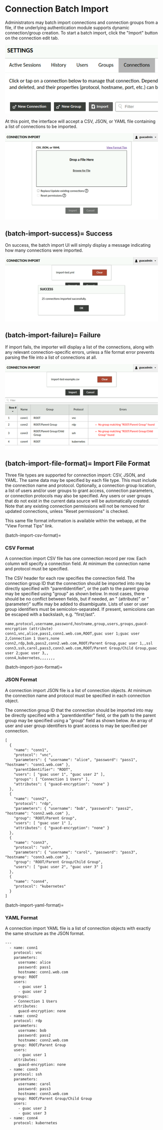 Connection Batch Import
==============

Administrators may batch import connections and connection groups from a file,
if the underlying authentication module supports dynamic connection/group creation.
To start a batch import, click the "Import" button on the connection edit tab.

![Link to Batch Import](images/batch-import-admin-link.png)

At this point, the interface will accept a CSV, JSON, or YAML file containing
a list of connections to be imported.

![Batch Import Start](images/batch-import-start.png)

(batch-import-success)=
Success
-----------------

On success, the batch import UI will simply display a message indicating
how many connections were imported.

![Batch Import Success](images/batch-import-success.png)

(batch-import-failure)=
Failure
-----------------

If import fails, the importer will display a list of the connections, along with
any relevant connection-specific errors, unless a file format error prevents
parsing the file into a list of connections at all.

![Batch Import Failure](images/batch-import-failure.png)

(batch-import-file-format)=
Import File Format
-----------------

Three file types are supported for connection import: CSV, JSON, and YAML.
The same data may be specified by each file type. This must include the
connection name and protocol. Optionally, a connection group location, a list
of users and/or user groups to grant access, connection parameters, or connection
protocols may also be specified. Any users or user groups that do not exist in
the current data source will be automatically created. Note that any existing
connection permissions will not be removed for updated connections, unless
"Reset permissions" is checked.

This same file format information is available within the webapp, at the
"View Format Tips" link.

(batch-import-csv-format)=
### CSV Format

A connection import CSV file has one connection record per row. Each column will
specify a connection field. At minimum the connection name and protocol must be
specified.

The CSV header for each row specifies the connection field. The connection group
ID that the connection should be imported into may be directly specified with
"parentIdentifier", or the path to the parent group may be specified using "group"
as shown below. In most cases, there should be no conflict between fields, but if
needed, an " (attribute)" or " (parameter)" suffix may be added to disambiguate.
Lists of user or user group identifiers must be semicolon-separated. If present,
semicolons can be escaped with a backslash, e.g. "first\;last".

```
name,protocol,username,password,hostname,group,users,groups,guacd-encryption (attribute)
conn1,vnc,alice,pass1,conn1.web.com,ROOT,guac user 1;guac user 2,Connection 1 Users,none
conn2,rdp,bob,pass2,conn2.web.com,ROOT/Parent Group,guac user 1,,ssl
conn3,ssh,carol,pass3,conn3.web.com,ROOT/Parent Group/Child Group,guac user 2;guac user 3,,
conn4,kubernetes,,,,,,,
```

(batch-import-json-format)=
### JSON Format
A connection import JSON file is a list of connection objects. At minimum the connection
name and protocol must be specified in each connection object.

The connection group ID that the connection should be imported into may be directly
specified with a "parentIdentifier" field, or the path to the parent group may be
specified using a "group" field as shown below. An array of user and user group
identifiers to grant access to may be specified per connection.

```
[
  {
    "name": "conn1",
    "protocol": "vnc",
    "parameters": { "username": "alice", "password": "pass1", "hostname": "conn1.web.com" },
    "parentIdentifier": "ROOT",
    "users": [ "guac user 1", "guac user 2" ],
    "groups": [ "Connection 1 Users" ],
    "attributes": { "guacd-encryption": "none" }
  },
  {
    "name": "conn2",
    "protocol": "rdp",
    "parameters": { "username": "bob", "password": "pass2", "hostname": "conn2.web.com" },
    "group": "ROOT/Parent Group",
    "users": [ "guac user 1" ],
    "attributes": { "guacd-encryption": "none" }
  },
  {
    "name": "conn3",
    "protocol": "ssh",
    "parameters": { "username": "carol", "password": "pass3", "hostname": "conn3.web.com" },
    "group": "ROOT/Parent Group/Child Group",
    "users": [ "guac user 2", "guac user 3" ]
  },
  {
    "name": "conn4",
    "protocol": "kubernetes"
  }
]
```

(batch-import-yaml-format)=
### YAML Format

A connection import YAML file is a list of connection objects with exactly
the same structure as the JSON format.

```
---
  - name: conn1
    protocol: vnc
    parameters:
      username: alice
      password: pass1
      hostname: conn1.web.com
    group: ROOT
    users:
      - guac user 1
      - guac user 2
    groups:
    - Connection 1 Users
    attributes:
      guacd-encryption: none
  - name: conn2
    protocol: rdp
    parameters:
      username: bob
      password: pass2
      hostname: conn2.web.com
    group: ROOT/Parent Group
    users:
      - guac user 1
    attributes:
      guacd-encryption: none
  - name: conn3
    protocol: ssh
    parameters:
      username: carol
      password: pass3
      hostname: conn3.web.com
    group: ROOT/Parent Group/Child Group
    users:
      - guac user 2
      - guac user 3
  - name: conn4
    protocol: kubernetes
```

